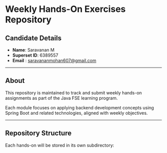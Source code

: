# Weekly Hands-On Exercises Repository

## Candidate Details

- **Name**: Saravanan M  
- **Superset ID**: 6389557
- **Email** : saravananmohan607@gmail.com

---

## About

This repository is maintained to track and submit weekly hands-on assignments as part of the Java FSE learning program.

Each module focuses on applying backend development concepts using Spring Boot and related technologies, aligned with weekly objectives.

---

## Repository Structure

Each hands-on will be stored in its own subdirectory:

